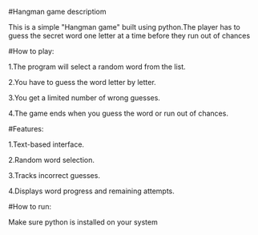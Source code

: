 #Hangman game descriptiom

This is a simple "Hangman game" built using python.The player has to guess the secret word one letter at a time before they run out of chances

#How to play:

1.The program will select a random word from the list.

2.You have to guess the word letter by letter.

3.You get a limited number of wrong guesses.

4.The game ends when you guess the word or run out of chances.

#Features:

1.Text-based interface.

2.Random word selection.

3.Tracks incorrect guesses.

4.Displays word progress and remaining attempts.

#How to run:

Make sure python is installed on your system
